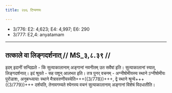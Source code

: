 ```yaml
---
title: २७६ टिप्पणयः

---
```

- 3/776: E2: 4,623; E4: 4,997; E6: 290
- 3/777: E2,4: anyatamam

____________________________________________


## तत्काले वा लिङ्गदर्शनात् // MS_३,८.३९ //

इदम् इदानीं सन्दिह्यते - किं सुत्याकालानाम् अङ्गानां नवनीतम् उत सर्वेषां इति। सुत्याकालानां स्यात्, लिङ्गदर्शनात्। इदं श्रूयते - सह पशून् आलभत इति। तत्र पुनर् वचनम् - अग्नीषोमीयस्य स्थाने ऽग्नीषोमीयः पुरोडाशः, अनुबन्ध्यायाः स्थाने मैत्रावरुणीयस्येति+++({3/778})+++, द्वे स्थाने श्रून्ये+++({3/779})+++ दर्शयति, तेनावगम्यते श्येनस्य वचनं सुत्याकालानाम् अङ्गानां विशेषं विदधातीति।